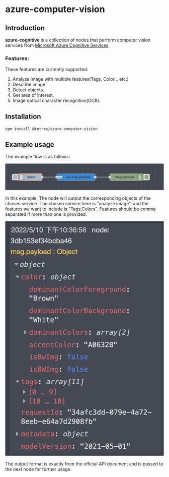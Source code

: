 # azure-computer-vision
## Introduction
**azure-cognitive** is a collection of nodes that perform computer vision services from [Microsoft Azure Cognitive Services](https://azure.microsoft.com/en-us/services/cognitive-services/computer-vision/).

### Features:
These features are currently supported:
1. Analyze image with multiple features(Tags, Color... etc.)
2. Describe image.
3. Detect objects.
4. Get area of interest.
5. Image optical character recognition(OCR).

## Installation
`npm install @intres/azure-computer-vision`
## Example usage
The example flow is as follows:

![Example flow](https://github.com/uwtintres/azure-computer-vision/blob/main/img/example.png?raw=true)

In this example, The node will output the corresponding objects of the chosen service. The chosen service here is "analyze image", and the features we want to include
is "Tags,Colors". Features should be comma separated if more than one is provided.

![Example flow](https://github.com/uwtintres/azure-computer-vision/blob/main/img/response.png?raw=true)

The output format is exactly from the official API document and is passed to the next node for further usage.